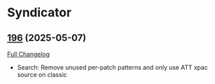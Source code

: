 # Syndicator

## [196](https://github.com/Baganator/Syndicator/tree/196) (2025-05-07)
[Full Changelog](https://github.com/Baganator/Syndicator/compare/195...196) 

- Search: Remove unused per-patch patterns and only use ATT xpac source on classic  
